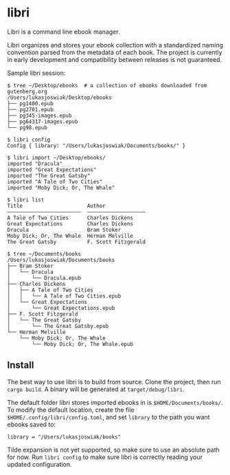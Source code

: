 # libri

Libri is a command line ebook manager.

Libri organizes and stores your ebook collection with a standardized naming convention parsed from the metadata of each book. The project is currently in early development and compatibility between releases is not guaranteed.

Sample libri session:

```
$ tree ~/Desktop/ebooks  # a collection of ebooks downloaded from gutenberg.org
/Users/lukasjoswiak/Desktop/ebooks
├── pg1400.epub
├── pg2701.epub
├── pg345-images.epub
├── pg64317-images.epub
└── pg98.epub

$ libri config
Config { library: "/Users/lukasjoswiak/Documents/books/" }

$ libri import ~/Desktop/ebooks/
imported "Dracula"
imported "Great Expectations"
imported "The Great Gatsby"
imported "A Tale of Two Cities"
imported "Moby Dick; Or, The Whale"

$ libri list
Title                     Author
––––––––––––––––––––––––  –––––––––––––––––––
A Tale of Two Cities      Charles Dickens
Great Expectations        Charles Dickens
Dracula                   Bram Stoker
Moby Dick; Or, The Whale  Herman Melville
The Great Gatsby          F. Scott Fitzgerald

$ tree ~/Documents/books
/Users/lukasjoswiak/Documents/books
├── Bram Stoker
│   └── Dracula
│       └── Dracula.epub
├── Charles Dickens
│   ├── A Tale of Two Cities
│   │   └── A Tale of Two Cities.epub
│   └── Great Expectations
│       └── Great Expectations.epub
├── F. Scott Fitzgerald
│   └── The Great Gatsby
│       └── The Great Gatsby.epub
└── Herman Melville
    └── Moby Dick; Or, The Whale
        └── Moby Dick; Or, The Whale.epub
```

## Install

The best way to use libri is to build from source. Clone the project, then run `cargo build`. A binary will be generated at `target/debug/libri`.

The default folder libri stores imported ebooks in is `$HOME/Documents/books/`. To modify the default location, create the file `$HOME/.config/libri/config.toml`, and set `library` to the path you want ebooks saved to:

```
library = "/Users/lukasjoswiak/books"
```

Tilde expansion is not yet supported, so make sure to use an absolute path for now. Run `libri config` to make sure libri is correctly reading your updated configuration.
